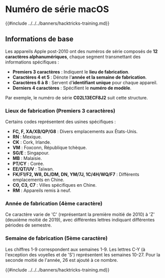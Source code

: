 # Numéro de série macOS

{{#include ../../../banners/hacktricks-training.md}}

## Informations de base

Les appareils Apple post-2010 ont des numéros de série composés de **12 caractères alphanumériques**, chaque segment transmettant des informations spécifiques :

- **Premiers 3 caractères** : Indiquent le **lieu de fabrication**.
- **Caractères 4 et 5** : Dénote l'**année et la semaine de fabrication**.
- **Caractères 6 à 8** : Servent d'**identifiant unique** pour chaque appareil.
- **Derniers 4 caractères** : Spécifient le **numéro de modèle**.

Par exemple, le numéro de série **C02L13ECF8J2** suit cette structure.

### **Lieux de fabrication (Premiers 3 caractères)**

Certains codes représentent des usines spécifiques :

- **FC, F, XA/XB/QP/G8** : Divers emplacements aux États-Unis.
- **RN** : Mexique.
- **CK** : Cork, Irlande.
- **VM** : Foxconn, République tchèque.
- **SG/E** : Singapour.
- **MB** : Malaisie.
- **PT/CY** : Corée.
- **EE/QT/UV** : Taïwan.
- **FK/F1/F2, W8, DL/DM, DN, YM/7J, 1C/4H/WQ/F7** : Différents emplacements en Chine.
- **C0, C3, C7** : Villes spécifiques en Chine.
- **RM** : Appareils remis à neuf.

### **Année de fabrication (4ème caractère)**

Ce caractère varie de 'C' (représentant la première moitié de 2010) à 'Z' (deuxième moitié de 2019), avec différentes lettres indiquant différentes périodes de semestre.

### **Semaine de fabrication (5ème caractère)**

Les chiffres 1-9 correspondent aux semaines 1-9. Les lettres C-Y (à l'exception des voyelles et de 'S') représentent les semaines 10-27. Pour la seconde moitié de l'année, 26 est ajouté à ce nombre.

{{#include ../../../banners/hacktricks-training.md}}

